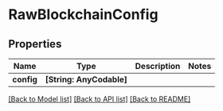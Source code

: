 # RawBlockchainConfig

## Properties
Name | Type | Description | Notes
------------ | ------------- | ------------- | -------------
**config** | **[String: AnyCodable]** |  | 

[[Back to Model list]](../README.md#documentation-for-models) [[Back to API list]](../README.md#documentation-for-api-endpoints) [[Back to README]](../README.md)


